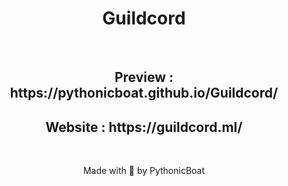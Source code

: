 <h1 align='center'>Guildcord</h1>
<br>
<h2 align='center'>Preview : https://pythonicboat.github.io/Guildcord/</h2>
<h2 align='center'>Website : https://guildcord.ml/</h2>
<br>
<footer>
  <p align='center'>Made with 💙 by PythonicBoat</p>
</footer>
